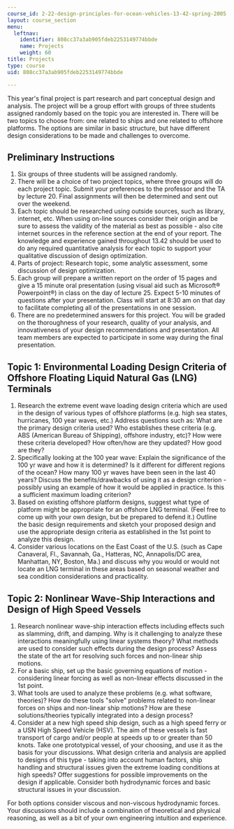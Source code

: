 ```yaml
---
course_id: 2-22-design-principles-for-ocean-vehicles-13-42-spring-2005
layout: course_section
menu:
  leftnav:
    identifier: 808cc37a3ab905fdeb2253149774bbde
    name: Projects
    weight: 60
title: Projects
type: course
uid: 808cc37a3ab905fdeb2253149774bbde

---
```


This year's final project is part research and part conceptual design and analysis. The project will be a group effort with groups of three students assigned randomly based on the topic you are interested in. There will be two topics to choose from: one related to ships and one related to offshore platforms. The options are similar in basic structure, but have different design considerations to be made and challenges to overcome.

Preliminary Instructions
------------------------

1.  Six groups of three students will be assigned randomly.
2.  There will be a choice of two project topics, where three groups will do each project topic. Submit your preferences to the professor and the TA by lecture 20. Final assignments will then be determined and sent out over the weekend.
3.  Each topic should be researched using outside sources, such as library, internet, etc. When using on-line sources consider their origin and be sure to assess the validity of the material as best as possible - also cite internet sources in the reference section at the end of your report. The knowledge and experience gained throughout 13.42 should be used to do any required quantitative analysis for each topic to support your qualitative discussion of design optimization.
4.  Parts of project: Research topic, some analytic assessment, some discussion of design optimization.
5.  Each group will prepare a written report on the order of 15 pages and give a 15 minute oral presentation (using visual aid such as Microsoft® Powerpoint®) in class on the day of lecture 25. Expect 5-10 minutes of questions after your presentation. Class will start at 8:30 am on that day to facilitate completing all of the presentations in one session.
6.  There are no predetermined answers for this project. You will be graded on the thoroughness of your research, quality of your analysis, and innovativeness of your design recommendations and presentation. All team members are expected to participate in some way during the final presentation.

Topic 1: Environmental Loading Design Criteria of Offshore Floating Liquid Natural Gas (LNG) Terminals
------------------------------------------------------------------------------------------------------

1.  Research the extreme event wave loading design criteria which are used in the design of various types of offshore platforms (e.g. high sea states, hurricanes, 100 year waves, etc.) Address questions such as: What are the primary design criteria used? Who establishes these criteria (e.g. ABS (American Bureau of Shipping), offshore industry, etc)? How were these criteria developed? How often/how are they updated? How good are they?
2.  Specifically looking at the 100 year wave: Explain the significance of the 100 yr wave and how it is determined? Is it different for different regions of the ocean? How many 100 yr waves have been seen in the last 40 years? Discuss the benefits/drawbacks of using it as a design criterion - possibly using an example of how it would be applied in practice. Is this a sufficient maximum loading criterion?
3.  Based on existing offshore platform designs, suggest what type of platform might be appropriate for an offshore LNG terminal. (Feel free to come up with your own design, but be prepared to defend it.) Outline the basic design requirements and sketch your proposed design and use the appropriate design criteria as established in the 1st point to analyze this design.
4.  Consider various locations on the East Coast of the U.S. (such as Cape Canaveral, Fl., Savannah, Ga., Hatteras, NC, Annapolis/DC area, Manhattan, NY, Boston, Ma.) and discuss why you would or would not locate an LNG terminal in these areas based on seasonal weather and sea condition considerations and practicality.

Topic 2: Nonlinear Wave-Ship Interactions and Design of High Speed Vessels
--------------------------------------------------------------------------

1.  Research nonlinear wave-ship interaction effects including effects such as slamming, drift, and damping. Why is it challenging to analyze these interactions meaningfully using linear systems theory? What methods are used to consider such effects during the design process? Assess the state of the art for resolving such forces and non-linear ship motions.
2.  For a basic ship, set up the basic governing equations of motion - considering linear forcing as well as non-linear effects discussed in the 1st point.
3.  What tools are used to analyze these problems (e.g. what software, theories)? How do these tools "solve" problems related to non-linear forces on ships and non-linear ship motions? How are these solutions/theories typically integrated into a design process?
4.  Consider at a new high speed ship design, such as a high speed ferry or a USN High Speed Vehicle (HSV). The aim of these vessels is fast transport of cargo and/or people at speeds up to or greater than 50 knots. Take one prototypical vessel, of your choosing, and use it as the basis for your discussions. What design criteria and analysis are applied to designs of this type - taking into account human factors, ship handling and structural issues given the extreme loading conditions at high speeds? Offer suggestions for possible improvements on the design if applicable. Consider both hydrodynamic forces and basic structural issues in your discussion.

For both options consider viscous and non-viscous hydrodynamic forces. Your discussions should include a combination of theoretical and physical reasoning, as well as a bit of your own engineering intuition and experience.